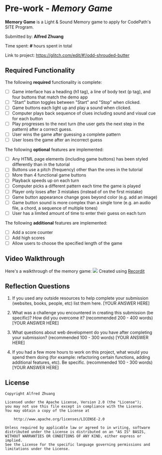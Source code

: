 # Pre-work - _Memory Game_

**Memory Game** is a Light & Sound Memory game to apply for CodePath's SITE Program.

Submitted by: **Alfred Zhuang**

Time spent: **#** hours spent in total

Link to project: https://glitch.com/edit/#!/odd-shrouded-butter

## Required Functionality

The following **required** functionality is complete:

- [ ] Game interface has a heading (h1 tag), a line of body text (p tag), and four buttons that match the demo app
- [ ] "Start" button toggles between "Start" and "Stop" when clicked.
- [ ] Game buttons each light up and play a sound when clicked.
- [ ] Computer plays back sequence of clues including sound and visual cue for each button
- [ ] Play progresses to the next turn (the user gets the next step in the pattern) after a correct guess.
- [ ] User wins the game after guessing a complete pattern
- [ ] User loses the game after an incorrect guess

The following **optional** features are implemented:

- [ ] Any HTML page elements (including game buttons) has been styled differently than in the tutorial
- [ ] Buttons use a pitch (frequency) other than the ones in the tutorial
- [ ] More than 4 functional game buttons
- [ ] Playback speeds up on each turn
- [ ] Computer picks a different pattern each time the game is played
- [ ] Player only loses after 3 mistakes (instead of on the first mistake)
- [ ] Game button appearance change goes beyond color (e.g. add an image)
- [ ] Game button sound is more complex than a single tone (e.g. an audio file, a chord, a sequence of multiple tones)
- [ ] User has a limited amount of time to enter their guess on each turn

The following **additional** features are implemented:

- [ ] Add a score counter
- [ ] Add high scores
- [ ] Allow users to choose the specified length of the game

## Video Walkthrough

Here's a walkthrough of the memory game:
![](http://g.recordit.co/3lQSuxmakQ.gif)
Created using <a href="https://recordit.co/">Recordit</a>

## Reflection Questions

1. If you used any outside resources to help complete your submission (websites, books, people, etc) list them here.
   [YOUR ANSWER HERE]

2. What was a challenge you encountered in creating this submission (be specific)? How did you overcome it? (recommended 200 - 400 words)
   [YOUR ANSWER HERE]

3. What questions about web development do you have after completing your submission? (recommended 100 - 300 words)
   [YOUR ANSWER HERE]

4. If you had a few more hours to work on this project, what would you spend them doing (for example: refactoring certain functions, adding additional features, etc). Be specific. (recommended 100 - 300 words)
   [YOUR ANSWER HERE]

## License

    Copyright Alfred Zhuang

    Licensed under the Apache License, Version 2.0 (the "License");
    you may not use this file except in compliance with the License.
    You may obtain a copy of the License at

        http://www.apache.org/licenses/LICENSE-2.0

    Unless required by applicable law or agreed to in writing, software
    distributed under the License is distributed on an "AS IS" BASIS,
    WITHOUT WARRANTIES OR CONDITIONS OF ANY KIND, either express or implied.
    See the License for the specific language governing permissions and
    limitations under the License.
